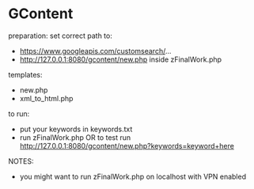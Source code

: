# GContent
preparation:
set correct path to:
- https://www.googleapis.com/customsearch/...
- http://127.0.0.1:8080/gcontent/new.php
inside zFinalWork.php

templates:
- new.php
- xml_to_html.php

to run:
- put your keywords in keywords.txt
- run zFinalWork.php OR to test run http://127.0.0.1:8080/gcontent/new.php?keywords=keyword+here

NOTES:
- you might want to run zFinalWork.php on localhost with VPN enabled
